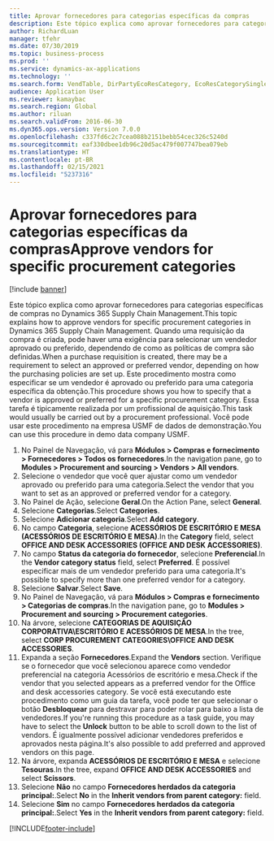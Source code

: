 ```yaml
---
title: Aprovar fornecedores para categorias específicas da compras
description: Este tópico explica como aprovar fornecedores para categorias específicas de compras no Dynamics 365 Supply Chain Management.
author: RichardLuan
manager: tfehr
ms.date: 07/30/2019
ms.topic: business-process
ms.prod: ''
ms.service: dynamics-ax-applications
ms.technology: ''
ms.search.form: VendTable, DirPartyEcoResCategory, EcoResCategorySingleLookup, ProcCategoryHierarchyManagement
audience: Application User
ms.reviewer: kamaybac
ms.search.region: Global
ms.author: riluan
ms.search.validFrom: 2016-06-30
ms.dyn365.ops.version: Version 7.0.0
ms.openlocfilehash: c337fd6c2c7cea088b2151bebb54cec326c5240d
ms.sourcegitcommit: eaf330dbee1db96c20d5ac479f007747bea079eb
ms.translationtype: HT
ms.contentlocale: pt-BR
ms.lasthandoff: 02/15/2021
ms.locfileid: "5237316"
---
```

# <a name="approve-vendors-for-specific-procurement-categories"></a><span data-ttu-id="db253-103">Aprovar fornecedores para categorias específicas da compras</span><span class="sxs-lookup"><span data-stu-id="db253-103">Approve vendors for specific procurement categories</span></span>

[!include [banner](../../includes/banner.md)]

<span data-ttu-id="db253-104">Este tópico explica como aprovar fornecedores para categorias específicas de compras no Dynamics 365 Supply Chain Management.</span><span class="sxs-lookup"><span data-stu-id="db253-104">This topic explains how to approve vendors for specific procurement categories in Dynamics 365 Supply Chain Management.</span></span> <span data-ttu-id="db253-105">Quando uma requisição da compra é criada, pode haver uma exigência para selecionar um vendedor aprovado ou preferido, dependendo de como as políticas de compra são definidas.</span><span class="sxs-lookup"><span data-stu-id="db253-105">When a purchase requisition is created, there may be a requirement to select an approved or preferred vendor, depending on how the purchasing policies are set up.</span></span> <span data-ttu-id="db253-106">Este procedimento mostra como especificar se um vendedor é aprovado ou preferido para uma categoria específica da obtenção.</span><span class="sxs-lookup"><span data-stu-id="db253-106">This procedure shows you how to specify that a vendor is approved or preferred for a specific procurement category.</span></span> <span data-ttu-id="db253-107">Essa tarefa é tipicamente realizada por um profissional de aquisição.</span><span class="sxs-lookup"><span data-stu-id="db253-107">This task would usually be carried out by a procurement professional.</span></span> <span data-ttu-id="db253-108">Você pode usar este procedimento na empresa USMF de dados de demonstração.</span><span class="sxs-lookup"><span data-stu-id="db253-108">You can use this procedure in demo data company USMF.</span></span>

1. <span data-ttu-id="db253-109">No Painel de Navegação, vá para **Módulos > Compras e fornecimento > Fornecedores > Todos os fornecedores**.</span><span class="sxs-lookup"><span data-stu-id="db253-109">In the navigation pane, go to **Modules > Procurement and sourcing > Vendors > All vendors**.</span></span>
2. <span data-ttu-id="db253-110">Selecione o vendedor que você quer ajustar como um vendedor aprovado ou preferido para uma categoria.</span><span class="sxs-lookup"><span data-stu-id="db253-110">Select the vendor that you want to set as an approved or preferred vendor for a category.</span></span>
3. <span data-ttu-id="db253-111">No Painel de Ação, selecione **Geral**.</span><span class="sxs-lookup"><span data-stu-id="db253-111">On the Action Pane, select **General**.</span></span>
4. <span data-ttu-id="db253-112">Selecione **Categorias**.</span><span class="sxs-lookup"><span data-stu-id="db253-112">Select **Categories**.</span></span>
5. <span data-ttu-id="db253-113">Selecione **Adicionar categoria**.</span><span class="sxs-lookup"><span data-stu-id="db253-113">Select **Add category**.</span></span>
6. <span data-ttu-id="db253-114">No campo **Categoria**, selecione **ACESSÓRIOS DE ESCRITÓRIO E MESA (ACESSÓRIOS DE ESCRITÓRIO E MESA)**.</span><span class="sxs-lookup"><span data-stu-id="db253-114">In the **Category** field, select **OFFICE AND DESK ACCESSORIES (OFFICE AND DESK ACCESSORIES)**.</span></span>
7. <span data-ttu-id="db253-115">No campo **Status da categoria do fornecedor**, selecione **Preferencial**.</span><span class="sxs-lookup"><span data-stu-id="db253-115">In the **Vendor category status** field, select **Preferred**.</span></span> <span data-ttu-id="db253-116">É possível especificar mais de um vendedor preferido para uma categoria.</span><span class="sxs-lookup"><span data-stu-id="db253-116">It's possible to specify more than one preferred vendor for a category.</span></span>  
8. <span data-ttu-id="db253-117">Selecione **Salvar**.</span><span class="sxs-lookup"><span data-stu-id="db253-117">Select **Save**.</span></span>
9. <span data-ttu-id="db253-118">No Painel de Navegação, vá para **Módulos > Compras e fornecimento > Categorias de compras**.</span><span class="sxs-lookup"><span data-stu-id="db253-118">In the navigation pane, go to **Modules > Procurement and sourcing > Procurement categories**.</span></span>
10. <span data-ttu-id="db253-119">Na árvore, selecione **CATEGORIAS DE AQUISIÇÃO CORPORATIVA\ESCRITÓRIO E ACESSÓRIOS DE MESA**.</span><span class="sxs-lookup"><span data-stu-id="db253-119">In the tree, select **CORP PROCUREMENT CATEGORIES\OFFICE AND DESK ACCESSORIES**.</span></span>
11. <span data-ttu-id="db253-120">Expanda a seção **Fornecedores**.</span><span class="sxs-lookup"><span data-stu-id="db253-120">Expand the **Vendors** section.</span></span> <span data-ttu-id="db253-121">Verifique se o fornecedor que você selecionou aparece como vendedor preferencial na categoria Acessórios de escritório e mesa.</span><span class="sxs-lookup"><span data-stu-id="db253-121">Check if the vendor that you selected appears as a preferred vendor for the Office and desk accessories category.</span></span> <span data-ttu-id="db253-122">Se você está executando este procedimento como um guia da tarefa, você pode ter que selecionar o botão **Desbloquear** para destravar para poder rolar para baixo a lista de vendedores.</span><span class="sxs-lookup"><span data-stu-id="db253-122">If you're running this procedure as a task guide, you may have to select the **Unlock** button to be able to scroll down to the list of vendors.</span></span>  <span data-ttu-id="db253-123">É igualmente possível adicionar vendedores preferidos e aprovados nesta página.</span><span class="sxs-lookup"><span data-stu-id="db253-123">It's also possible to add preferred and approved vendors on this page.</span></span>  
12. <span data-ttu-id="db253-124">Na árvore, expanda **ACESSÓRIOS DE ESCRITÓRIO E MESA** e selecione **Tesouras**.</span><span class="sxs-lookup"><span data-stu-id="db253-124">In the tree, expand **OFFICE AND DESK ACCESSORIES** and select **Scissors**.</span></span>
13. <span data-ttu-id="db253-125">Selecione **Não** no campo **Fornecedores herdados da categoria principal:**.</span><span class="sxs-lookup"><span data-stu-id="db253-125">Select **No** in the **Inherit vendors from parent category:** field.</span></span>
14. <span data-ttu-id="db253-126">Selecione **Sim** no campo **Fornecedores herdados da categoria principal:**.</span><span class="sxs-lookup"><span data-stu-id="db253-126">Select **Yes** in the **Inherit vendors from parent category:** field.</span></span>



[!INCLUDE[footer-include](../../../includes/footer-banner.md)]